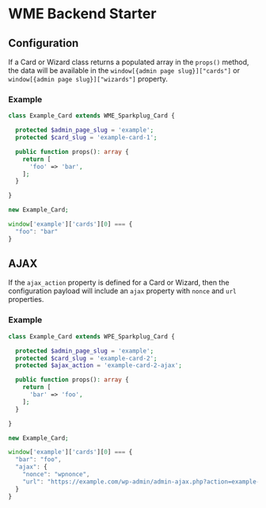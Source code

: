 # WME Backend Starter

## Configuration

If a Card or Wizard class returns a populated array in the `props()` method, the data will be available in the `window[{admin page slug}]["cards"]` or `window[{admin page slug}]["wizards"]` property.

### Example

```php
class Example_Card extends WME_Sparkplug_Card {

  protected $admin_page_slug = 'example';
  protected $card_slug = 'example-card-1';

  public function props(): array {
    return [
      'foo' => 'bar',
    ];
  }

}

new Example_Card;
```

```js
window['example']['cards'][0] === {
  "foo": "bar"
}
```

## AJAX

If the `ajax_action` property is defined for a Card or Wizard, then the configuration payload will include an `ajax` property with `nonce` and `url` properties.

### Example

```php
class Example_Card extends WPE_Sparkplug_Card {

  protected $admin_page_slug = 'example';
  protected $card_slug = 'example-card-2';
  protected $ajax_action = 'example-card-2-ajax';

  public function props(): array {
    return [
      'bar' => 'foo',
    ];
  }

}

new Example_Card;
```

```js
window['example']['cards'][0] === {
  "bar": "foo",
  "ajax": {
    "nonce": "wpnonce",
    "url": "https://example.com/wp-admin/admin-ajax.php?action=example-card-2-ajax"
  }
}
```
